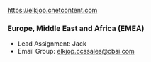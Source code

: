
https://elkjop.cnetcontent.com

### Europe, Middle East and Africa (EMEA)

- Lead Assignment: Jack
- Email Group: elkjop.ccssales@cbsi.com
